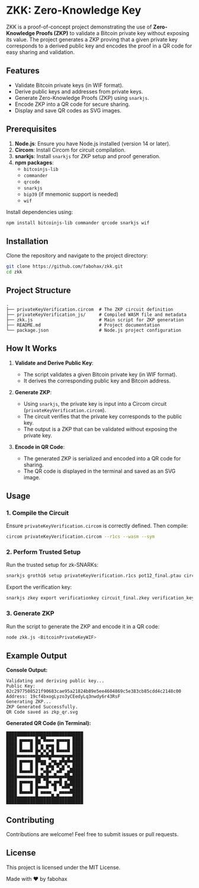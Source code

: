 # ZKK: Zero-Knowledge Key

ZKK is a proof-of-concept project demonstrating the use of **Zero-Knowledge Proofs (ZKP)** to validate a Bitcoin private key without exposing its value. The project generates a ZKP proving that a given private key corresponds to a derived public key and encodes the proof in a QR code for easy sharing and validation.

## Features

- Validate Bitcoin private keys (in WIF format).
- Derive public keys and addresses from private keys.
- Generate Zero-Knowledge Proofs (ZKP) using `snarkjs`.
- Encode ZKP into a QR code for secure sharing.
- Display and save QR codes as SVG images.

## Prerequisites

1. **Node.js**: Ensure you have Node.js installed (version 14 or later).
2. **Circom**: Install Circom for circuit compilation.
3. **snarkjs**: Install `snarkjs` for ZKP setup and proof generation.
4. **npm packages**:
   - `bitcoinjs-lib`
   - `commander`
   - `qrcode`
   - `snarkjs`
   - `bip39` (if mnemonic support is needed)
   - `wif`

Install dependencies using:
```bash
npm install bitcoinjs-lib commander qrcode snarkjs wif
```

## Installation

Clone the repository and navigate to the project directory:
```bash
git clone https://github.com/fabohax/zkk.git
cd zkk
```

## Project Structure

```
.
├── privateKeyVerification.circom  # The ZKP circuit definition
├── privateKeyVerification_js/     # Compiled WASM file and metadata
├── zkk.js                         # Main script for ZKP generation
├── README.md                      # Project documentation
└── package.json                   # Node.js project configuration
```

## How It Works

1. **Validate and Derive Public Key**:
   - The script validates a given Bitcoin private key (in WIF format).
   - It derives the corresponding public key and Bitcoin address.

2. **Generate ZKP**:
   - Using `snarkjs`, the private key is input into a Circom circuit (`privateKeyVerification.circom`).
   - The circuit verifies that the private key corresponds to the public key.
   - The output is a ZKP that can be validated without exposing the private key.

3. **Encode in QR Code**:
   - The generated ZKP is serialized and encoded into a QR code for sharing.
   - The QR code is displayed in the terminal and saved as an SVG image.

## Usage

### 1. Compile the Circuit
Ensure `privateKeyVerification.circom` is correctly defined. Then compile:
```bash
circom privateKeyVerification.circom --r1cs --wasm --sym
```

### 2. Perform Trusted Setup
Run the trusted setup for zk-SNARKs:
```bash
snarkjs groth16 setup privateKeyVerification.r1cs pot12_final.ptau circuit_final.zkey
```
Export the verification key:
```bash
snarkjs zkey export verificationkey circuit_final.zkey verification_key.json
```

### 3. Generate ZKP
Run the script to generate the ZKP and encode it in a QR code:
```bash
node zkk.js <BitcoinPrivateKeyWIF>
```

## Example Output

**Console Output:**
```
Validating and deriving public key...
Public Key: 02c2977508521f90683cae95a21824b89e5ee4604869c5e383cb85cdd4c2148c00
Address: 19cf4bxogLyzo3yCEedyLq3nwdy6r43RsF
Generating ZKP...
ZKP Generated Successfully.
QR Code saved as zkp_qr.svg
```

**Generated QR Code (in Terminal):**
```
█████████████████████████████
████ ▄▄▄▄▄ █▄▀█▄▄▄ ▄▄▄▄▄ ████
████ █   █ █▀▄ ▄▄▄ █   █ ████
████ █▄▄▄█ █▄▀▄▀▄█ █▄▄▄█ ████
████▄▄▄▄▄▄▄█▄█▄█▄█▄▄▄▄▄▄▄████
████ ▄▄▄▄▄ ██▄▄ ▀▄▄ ▄█▄█▄████
████ █   █ █ ▀▀▄█▄▀█▀▄▀▄ ████
████ █▄▄▄█ █ ▀▄█▄▀ ▄█▀ ▄█████
████▄▄▄▄▄▄▄█▄█▄█▄▄█▄▄▄██▄████
████ ▄▄▄▄▄ ██ ▀█▄ ▄▄█ ▄▀█████
████ █   █ █▄▄▄█ ▀█ ▀▄██▀████
████ █▄▄▄█ █ ▄▄▄▄ ▀ ▄▄▄▄█████
████▄▄▄▄▄▄▄█▄▄▄▄▄█▄█▄▄▄▄▄████
█████████████████████████████
```

## Contributing

Contributions are welcome! Feel free to submit issues or pull requests.

## License

This project is licensed under the MIT License.

Made with ❤️ by fabohax
